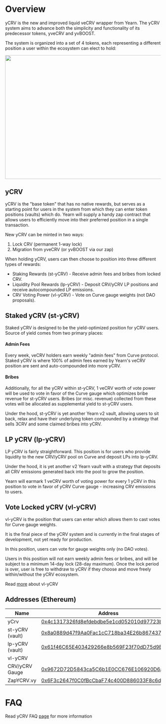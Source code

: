 # Overview
yCRV is the new and improved liquid veCRV wrapper from Yearn. The yCRV system aims to advance both the simplicity and functionality of its predecessor tokens, yveCRV and yvBOOST. 

The system is organized into a set of 4 tokens, each representing a different position a user within the ecosystem can elect to hold:

<p align="center">
  <img width="640" height="400" src="https://i.imgur.com/XH05fIy.png"/>
</p>

## yCRV
yCRV is the "base token" that has no native rewards, but serves as a starting point for users in the system from which they can enter token positions (vaults) which do. Yearn will supply a handy zap contract that allows users to efficiently move into their preferred position in a single transaction.

New yCRV can be minted in two ways:
1. Lock CRV (permanent 1-way lock)
2. Migration from yveCRV (or yvBOOST via our zap)

When holding yCRV, users can then choose to position into three different types of rewards:

- Staking Rewards (st-yCRV) - Receive admin fees and bribes from locked CRV.
- Liquidity Pool Rewards (lp-yCRV) - Deposit CRV/yCRV LP positions and receive autocompounded LP emissions.
- CRV Voting Power (vl-yCRV) - Vote on Curve gauge weights (not DAO proposals).

## Staked yCRV (st-yCRV)

Staked yCRV is designed to be the yield-optimized position for yCRV users. Source of yield comes from two primary places:

#### Admin Fees
Every week, veCRV holders earn weekly "admin fees" from Curve protocol. Staked yCRV is where 100% of admin fees earned by Yearn's veCRV position are sent and auto-compounded into more yCRV.

#### Bribes
Additionally, for all the yCRV within st-yCRV, 1 veCRV worth of vote power will be used to vote in favor of the Curve gauge which optimizes bribe revenue for st-yCRV users. Bribes (or misc. revenue) collected from these votes will be allocated as supplemental yield to st-yCRV users.

Under the hood, st-yCRV is yet another Yearn v2 vault, allowing users to sit back, relax and have their underlying token compounded by a strategy that sells 3CRV and some claimed bribes into yCRV.

## LP yCRV (lp-yCRV)

LP yCRV is fairly straightforward. This position is for users who provide liquidity to the new CRV/yCRV pool on Curve and deposit LPs into lp-yCRV.

Under the hood, it is yet another v2 Yearn vault with a strategy that deposits all CRV emissions generated back into the pool to grow the position.

Yearn will earmark 1 veCRV worth of voting power for every 1 yCRV in this position to vote in favor of yCRV Curve gauge - increasing CRV emissions to users.

## Vote Locked yCRV (vl-yCRV)

vl-yCRV is the position that users can enter which allows them to cast votes for Curve gauge weights.

It is the final piece of the yCRV system and is currently in the final stages of development, not yet ready for production.

In this position, users can vote for gauge weights only (no DAO votes). 

Users in this position will not earn weekly admin fees or bribes, and will be subject to a minimum 14-day lock (28-day maximum). Once the lock period is over, user is free to withdraw to yCRV if they choose and move freely within/without the yCRV ecosystem.

Read [more](https://docs.yearn.finance/getting-started/products/ycrv/vl-ycrv) about vl-yCRV

## Addresses (Ethereum)

| Name | Address |
| ---------------------- | ------------------------------------------ |
| yCrv | [0x4c1317326fd8efdebdbe5e1cd052010d97723bd6](https://etherscan.io/address/0x4c1317326fd8efdebdbe5e1cd052010d97723bd6) |
| st-yCRV (vault) | [0x8a0889d47f9Aa0Fac1cC718ba34E26b867437880](https://etherscan.io/address/0x8a0889d47f9Aa0Fac1cC718ba34E26b867437880) |
| lp-yCRV (vault) | [0x61f46C65E403429266e8b569F23f70dD75d9BeE7](https://etherscan.io/address/0x61f46C65E403429266e8b569F23f70dD75d9BeE7) |
| vl-yCRV |  |
| CRV/yCRV Gauge | [0x9672D72D5843ca5C6b1E0CC676E106920D6a650E](https://etherscan.io/address/0x9672D72D5843ca5C6b1E0CC676E106920D6a650E) |
| ZapYCRV.vy | [0x6F3c2647f0C0fBcCbaF74c400D886033F8c6d2E6](https://etherscan.io/address/0x6F3c2647f0C0fBcCbaF74c400D886033F8c6d2E6) |

# FAQ

Read yCRV FAQ [page](https://docs.yearn.finance/getting-started/products/ycrv/faq) for more information
